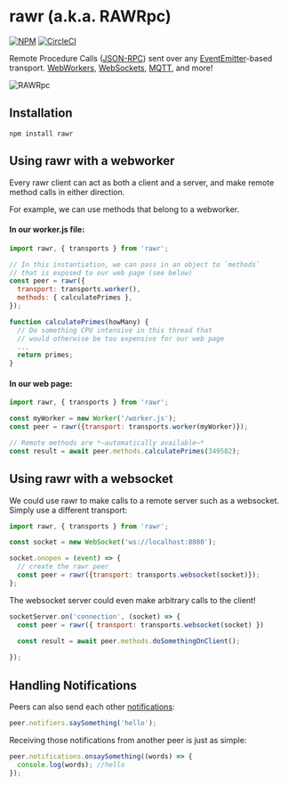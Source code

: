 # rawr (a.k.a. RAWRpc)

[![NPM](https://nodei.co/npm/rawr.png?compact=true)](https://nodei.co/npm/rawr/)  [![CircleCI](https://circleci.com/gh/iceddev/rawr.svg?style=svg)](https://circleci.com/gh/iceddev/rawr)

Remote Procedure Calls ([JSON-RPC](http://json-rpc.org/wiki/specification)) sent over any [EventEmitter](https://nodejs.org/dist/latest-v8.x/docs/api/events.html#events_class_eventemitter)-based transport.  [WebWorkers](/transports/worker), [WebSockets](/transports/websocket), [MQTT](/transports/mqtt), and more!

![RAWRpc](https://rawgithub.com/phated/badart/master/reptar_rawr.jpg)




## Installation

`npm install rawr`


## Using rawr with a webworker

Every rawr client can act as both a client and a server, and make remote method calls in either direction.

For example, we can use methods that belong to a webworker.

#### In our worker.js file:
```javascript
import rawr, { transports } from 'rawr';

// In this instantiation, we can pass in an object to `methods`
// that is exposed to our web page (see below)
const peer = rawr({
  transport: transports.worker(),
  methods: { calculatePrimes },
});

function calculatePrimes(howMany) {
  // Do something CPU intensive in this thread that
  // would otherwise be too expensive for our web page
  ...
  return primes;
}
```

#### In our web page:
```javascript
import rawr, { transports } from 'rawr';

const myWorker = new Worker('/worker.js');
const peer = rawr({transport: transports.worker(myWorker)});

// Remote methods are *~automatically available~*
const result = await peer.methods.calculatePrimes(349582);
```


## Using rawr with a websocket

We could use rawr to make calls to a remote server such as a websocket.
Simply use a different transport:
```javascript
import rawr, { transports } from 'rawr';

const socket = new WebSocket('ws://localhost:8080');

socket.onopen = (event) => {
  // create the rawr peer
  const peer = rawr({transport: transports.websocket(socket)});
};
```

The websocket server could even make arbitrary calls to the client!
```javascript
socketServer.on('connection', (socket) => {
  const peer = rawr({ transport: transports.websocket(socket) })

  const result = await peer.methods.doSomethingOnClient();
  
});
```

## Handling Notifications

Peers can also send each other [notifications](https://www.jsonrpc.org/specification#notification):

```javascript
peer.notifiers.saySomething('hello');
```

Receiving those notifications from another peer is just as simple:
```javascript
peer.notifications.onsaySomething((words) => {
  console.log(words); //hello
});
```

